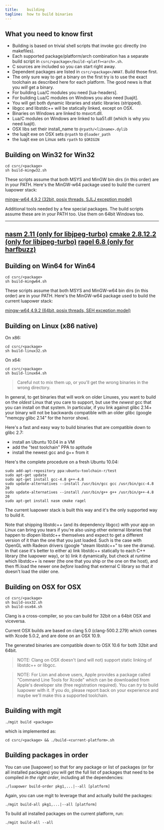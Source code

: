 ```yaml
---
title:    building
tagline:  how to build binaries
---
```


## What you need to know first

 * Building is based on trivial shell scripts that invoke gcc directly
 (no makefiles).
 * Each supported package/platform/arch combination has a separate build
 script in `csrc/<package>/build-<platf><arch>.sh`.
 * C sources are included so you can start right away.
 * Dependent packages are listed in `csrc/<package>/WHAT`. Build those first.
 * The only sure way to get a binary on the first try is to use the exact
 toolchain as described here for each platform.
 The good news is that you _will_ get a binary.
 * For building Lua/C modules you need [lua-headers].
 * For building Lua/C modules on Windows you also need [luajit].
 * You will get both dynamic libraries and static libraries (stripped).
 * libgcc and libstdc++ will be statically linked, except on OSX.
 * Binaries on Windows are linked to msvcrt.dll.
 * Lua/C modules on Windows are linked to lua51.dll (which is why you need luajit).
 * OSX libs set their install_name to `@rpath/<libname>.dylib`
 * the luajit exe on OSX sets `@rpath` to `@loader_path`
 * the luajit exe on Linux sets `rpath` to `$ORIGIN`


## Building on Win32 for Win32

	cd csrc/<package>
	sh build-mingw32.sh

These scripts assume that both MSYS and MinGW bin dirs (in this order)
are in your PATH. Here's the MinGW-w64 package used to build
the current luapower stack:

[mingw-w64 4.9.2 (32bit, posix threads, SJLJ exception model)](http://sourceforge.net/projects/mingw-w64/files/Toolchains%20targetting%20Win32/Personal%20Builds/mingw-builds/4.9.2/threads-posix/sjlj/i686-4.9.2-release-posix-sjlj-rt_v4-rev2.7z)

Additional tools needed by a few special packages.
The build scripts assume these are in your PATH too.
Use them on 64bit Windows too.

----
[nasm 2.11 (only for libjpeg-turbo)](http://www.nasm.us/pub/nasm/releasebuilds/2.11/win32/nasm-2.11-win32.zip)
[cmake 2.8.12.2 (only for libjpeg-turbo)](http://www.cmake.org/files/v2.8/cmake-2.8.12.2-win32-x86.zip)
[ragel 6.8 (only for harfbuzz)](http://www.jgoettgens.de/Meine_Bilder_und_Dateien/ragel-vs2012.7z)
----


## Building on Win64 for Win64

	cd csrc/<package>
	sh build-mingw64.sh

These scripts assume that both MSYS and MinGW-w64 bin dirs (in this order)
are in your PATH. Here's the MinGW-w64 package used to build
the current luapower stack:

[mingw-w64 4.9.2 (64bit, posix threads, SEH exception model)](http://sourceforge.net/projects/mingw-w64/files/Toolchains%20targetting%20Win64/Personal%20Builds/mingw-builds/4.9.2/threads-posix/seh/x86_64-4.9.2-release-posix-seh-rt_v4-rev2.7z)


## Building on Linux (x86 native)

On x86:

	cd csrc/<package>
	sh build-linux32.sh

On x64:

	cd csrc/<package>
	sh build-linux64.sh

> Careful not to mix them up, or you'll get the wrong binaries in the wrong
directory.

In general, to get binaries that will work on older Linuxes, you want to
build on the _oldest_ Linux that you care to support, but use
the _newest_ gcc that you can install on that system. In particular,
if you link against glibc 2.14+ your binary will not be backwards compatible
with an older glibc (google "memcpy glibc 2.14" for the horror show).

Here's a fast and easy way to build binaries that are compatible
down to glibc 2.7:

  * install an Ubuntu 10.04 in a VM
  * add the "test toolchain" PPA to aptitude
  * install the newest gcc and g++ from it

Here's the complete procedure on a fresh Ubuntu 10.04:

	sudo add-apt-repository ppa:ubuntu-toolchain-r/test
	sudo apt-get update
	sudo apt-get install gcc-4.8 g++-4.8
	sudo update-alternatives --install /usr/bin/gcc gcc /usr/bin/gcc-4.8 20
	sudo update-alternatives --install /usr/bin/g++ g++ /usr/bin/g++-4.8 20
	sudo apt-get install nasm cmake ragel

The current luapower stack is built this way and it's the only supported way
to build it.

Note that shipping libstdc++ (and its dependency libgcc) with your app
on Linux can bring you tears if you're also using other external libraries
that happen to dlopen libstdc++ themselves and expect to get a different
version of it than the one that you just loaded. Such is the case with
OpenGL with Radeon drivers (google "steam libstdc++" to see the drama).
In that case it's better to either
a) link libstdc++ statically to each C++ library (the luapower way), or
b) link it dynamically, but check at runtime which libstdc++ is newer
(the one that you ship or the one on the host), and then ffi.load
the newer one _before_  loading that external C library so that _it_
doesn't load the older one.


## Building on OSX for OSX

	cd csrc/<package>
	sh build-osx32.sh
	sh build-osx64.sh

Clang is a cross-compiler, so you can build for 32bit on a 64bit OSX
and viceversa.

Current OSX builds are based on clang 5.0 (clang-500.2.279) which comes with
Xcode 5.0.2, and are done on an OSX 10.9.

The generated binaries are compatible down to OSX 10.6 for both 32bit
and 64bit.

> NOTE: Clang on OSX doesn't (and will not) support static linking of
libstdc++ or libgcc.

> NOTE: For Lion and above users, Apple provides a package called
"Command Line Tools for Xcode" which can be downloaded from Apple's
developer site (free registration required). You can _try_ to build
luapower with it. If you do, please report back on your experience
and maybe we'll make this a supported toolchain.

## Building with mgit

	./mgit build <package>

which is implemented as:

	cd csrc/<package> && ./build-<current-platform>.sh

## Building packages in order

You can use [luapower] so that for any package or list of packages
(or for all installed packages) you will get the full list of packages
that need to be compiled _in the right order_, including
all the dependencies:

	./luapower build-order pkg1,...|--all [platform]

Again, you can use mgit to leverage that and actually build the packages:

	./mgit build-all pkg1,...|--all [platform]

To build all installed packages on the current platform, run:

	./mgit build-all --all

